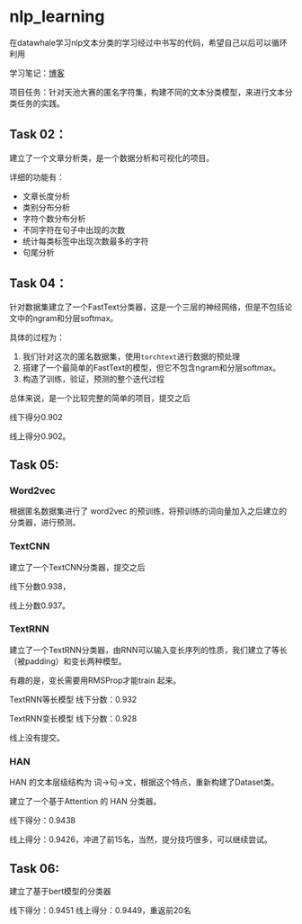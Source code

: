 # nlp_learning
 在datawhale学习nlp文本分类的学习经过中书写的代码，希望自己以后可以循环利用
 
 学习笔记：[博客](https://www.yuque.com/zzhijiki/ssgfub)
 
 项目任务：针对天池大赛的匿名字符集，构建不同的文本分类模型，来进行文本分类任务的实践。

## Task 02：

建立了一个文章分析类，是一个数据分析和可视化的项目。

详细的功能有：

- 文章长度分析
- 类别分布分析
- 字符个数分布分析
- 不同字符在句子中出现的次数
- 统计每类标签中出现次数最多的字符
- 句尾分析



## Task 04：

针对数据集建立了一个FastText分类器，这是一个三层的神经网络，但是不包括论文中的ngram和分层softmax。

具体的过程为：

1. 我们针对这次的匿名数据集，使用`torchtext`进行数据的预处理
2. 搭建了一个最简单的FastText的模型，但它不包含ngram和分层softmax。
3. 构造了训练，验证，预测的整个迭代过程

总体来说，是一个比较完整的简单的项目，提交之后

线下得分0.902

线上得分0.902。



## Task 05:

### Word2vec

根据匿名数据集进行了 word2vec 的预训练，将预训练的词向量加入之后建立的分类器，进行预测。

### TextCNN

建立了一个TextCNN分类器，提交之后

线下分数0.938，

线上分数0.937。


### TextRNN

建立了一个TextRNN分类器，由RNN可以输入变长序列的性质，我们建立了等长（被padding）和变长两种模型。

有趣的是，变长需要用RMSProp才能train 起来。

TextRNN等长模型 线下分数：0.932

TextRNN变长模型 线下分数：0.928

线上没有提交。

### HAN

HAN 的文本层级结构为 词→句→文，根据这个特点，重新构建了Dataset类。

建立了一个基于Attention 的 HAN 分类器。

线下得分：0.9438

线上得分：0.9426，冲进了前15名，当然，提分技巧很多，可以继续尝试。

## Task 06:

建立了基于bert模型的分类器

线下得分：0.9451
线上得分：0.9449，重返前20名
